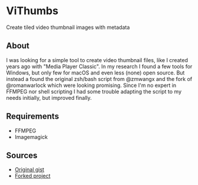 # ViThumbs

Create tiled video thumbnail images with metadata

## About

I was looking for a simple tool to create video thumbnail files, like I created years ago with "Media Player Classic".
In my research I found a few tools for Windows, but only few for macOS and even less (none) open source.
But instead a found the original zsh/bash script from @zmwangx and the fork of @romanwarlock which were looking promising.
Since I'm no expert in FFMPEG nor shell scripting I had some trouble adapting the script to my needs initially, but improved finally.

## Requirements
- FFMPEG
- Imagemagick

## Sources
- [Original gist](https://gist.github.com/zmwangx/11275000)
- [Forked project](https://github.com/romanwarlock/thumbnails)
